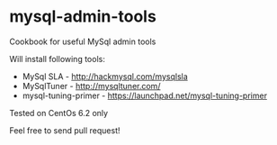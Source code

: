 mysql-admin-tools
=================

Cookbook for useful MySql admin tools

Will install following tools:
* MySql SLA - http://hackmysql.com/mysqlsla
* MySqlTuner - http://mysqltuner.com/
* mysql-tuning-primer - https://launchpad.net/mysql-tuning-primer

Tested on CentOs 6.2 only

Feel free to send pull request!